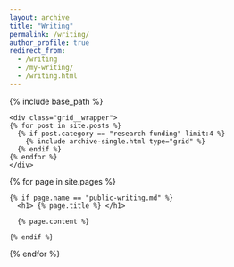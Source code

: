 ```yaml
---
layout: archive
title: "Writing"
permalink: /writing/
author_profile: true
redirect_from:
  - /writing
  - /my-writing/
  - /writing.html
---
```


{% include base_path %}
<!-- Stuff for "related" cards - essays select by topic -->

    <div class="grid__wrapper">
    {% for post in site.posts %}
      {% if post.category == "research funding" limit:4 %}
        {% include archive-single.html type="grid" %}
      {% endif %}
    {% endfor %}
    </div>

<!--  List of "Public writing" -->

  {% for page in site.pages %}
  
    {% if page.name == "public-writing.md" %}
      <h1> {% page.title %} </h1>
      
      {% page.content %}

    {% endif %}

<!-- List of publications -->
  
  {% endfor %}